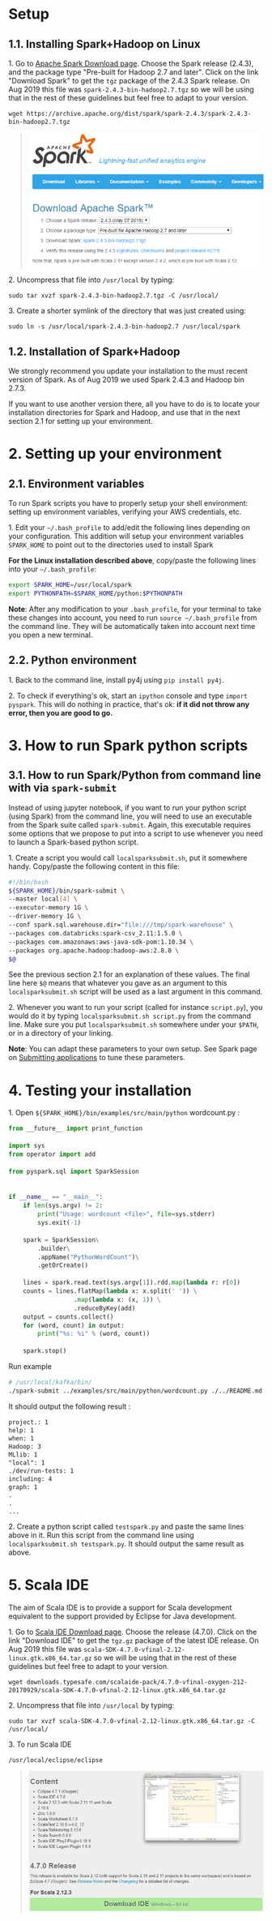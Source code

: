 # Setup

## 1.1. Installing Spark+Hadoop on Linux

1\. Go to [Apache Spark Download page](http://spark.apache.org/downloads.html). Choose the Spark release (2.4.3), and the package type "Pre-built for Hadoop 2.7 and later". Click on the link "Download Spark" to get the `tgz` package of the 2.4.3 Spark release. On Aug 2019 this file was `spark-2.4.3-bin-hadoop2.7.tgz` so we will be using that in the rest of these guidelines but feel free to adapt to your version.

```
wget https://archive.apache.org/dist/spark/spark-2.4.3/spark-2.4.3-bin-hadoop2.7.tgz
```

> ![spark installation website](img/spark-install-243.png)

2\. Uncompress that file into `/usr/local` by typing:

```
sudo tar xvzf spark-2.4.3-bin-hadoop2.7.tgz -C /usr/local/
```

3\. Create a shorter symlink of the directory that was just created using:

```
sudo ln -s /usr/local/spark-2.4.3-bin-hadoop2.7 /usr/local/spark
```

## 1.2. Installation of Spark+Hadoop

We strongly recommend you update your installation to the must recent version of Spark. As of Aug 2019 we used Spark 2.4.3 and Hadoop bin 2.7.3.

If you want to use another version there, all you have to do is to locate your installation directories for Spark and Hadoop, and use that in the next section 2.1 for setting up your environment.


# 2. Setting up your environment

## 2.1. Environment variables

To run Spark scripts you have to properly setup your shell environment: setting up environment variables, verifying your AWS credentials, etc.

1\. Edit your `~/.bash_profile` to add/edit the following lines depending on your configuration. This addition will setup your environment variables `SPARK_HOME` to point out to the directories used to install Spark

**For the Linux installation described above**, copy/paste the following lines into your `~/.bash_profile`:
```bash
export SPARK_HOME=/usr/local/spark
export PYTHONPATH=$SPARK_HOME/python:$PYTHONPATH
```

**Note**: After any modification to your `.bash_profile`, for your terminal to take these changes into account, you need to run `source ~/.bash_profile` from the command line. They will be automatically taken into account next time you open a new terminal.

## 2.2. Python environment

1\. Back to the command line, install py4j using `pip install py4j`.

2\. To check if everything's ok, start an `ipython` console and type `import pyspark`. This will do nothing in practice, that's ok: **if it did not throw any error, then you are good to go.**


# 3. How to run Spark python scripts

## 3.1. How to run Spark/Python from command line with via `spark-submit`

Instead of using jupyter notebook, if you want to run your python script (using Spark) from the command line, you will need to use an executable from the Spark suite called `spark-submit`. Again, this executable requires some options that we propose to put into a script to use whenever you need to launch a Spark-based python script.


1\. Create a script you would call `localsparksubmit.sh`, put it somewhere handy. Copy/paste the following content in this file:

```bash
#!/bin/bash
${SPARK_HOME}/bin/spark-submit \
--master local[4] \
--executor-memory 1G \
--driver-memory 1G \
--conf spark.sql.warehouse.dir="file:///tmp/spark-warehouse" \
--packages com.databricks:spark-csv_2.11:1.5.0 \
--packages com.amazonaws:aws-java-sdk-pom:1.10.34 \
--packages org.apache.hadoop:hadoop-aws:2.8.0 \
$@
```

See the previous section 2.1 for an explanation of these values. The final line here `$@` means that whatever you gave as an argument to this `localsparksubmit.sh` script will be used as a last argument in this command.

2\. Whenever you want to run your script (called for instance `script.py`), you would do it by typing `localsparksubmit.sh script.py` from the command line. Make sure you put `localsparksubmit.sh` somewhere under your `$PATH`, or in a directory of your linking.

**Note**: You can adapt these parameters to your own setup. See Spark page on [Submitting applications](http://spark.apache.org/docs/latest/submitting-applications.html) to tune these parameters.

# 4. Testing your installation

1\. Open `${SPARK_HOME}/bin/examples/src/main/python` wordcount.py :

```python
from __future__ import print_function

import sys
from operator import add

from pyspark.sql import SparkSession


if __name__ == "__main__":
    if len(sys.argv) != 2:
        print("Usage: wordcount <file>", file=sys.stderr)
        sys.exit(-1)

    spark = SparkSession\
        .builder\
        .appName("PythonWordCount")\
        .getOrCreate()

    lines = spark.read.text(sys.argv[1]).rdd.map(lambda r: r[0])
    counts = lines.flatMap(lambda x: x.split(' ')) \
                  .map(lambda x: (x, 1)) \
                  .reduceByKey(add)
    output = counts.collect()
    for (word, count) in output:
        print("%s: %i" % (word, count))

    spark.stop()
```

Run example
```bash
# /usr/local/kafka/bin/
./spark-submit ../examples/src/main/python/wordcount.py ./../README.md
```

It should output the following result :

```
project.: 1
help: 1
when: 1
Hadoop: 3
MLlib: 1
"local": 1
./dev/run-tests: 1
including: 4
graph: 1
.
.
...
```

2\. Create a python script called `testspark.py` and paste the same lines above in it. Run this script from the command line using `localsparksubmit.sh testspark.py`. It should output the same result as above.

# 5. Scala IDE
The aim of Scala IDE is to provide a support for Scala development equivalent to the support provided by Eclipse for Java development.

1\. Go to [Scala IDE Download page](http://http://scala-ide.org/download/sdk.html). Choose the release (4.7.0). Click on the link "Download IDE" to get the `tgz.gz` package of the latest IDE release. On Aug 2019 this file was `scala-SDK-4.7.0-vfinal-2.12-linux.gtk.x86_64.tar.gz` so we will be using that in the rest of these guidelines but feel free to adapt to your version.

```
wget downloads.typesafe.com/scalaide-pack/4.7.0-vfinal-oxygen-212-20170929/scala-SDK-4.7.0-vfinal-2.12-linux.gtk.x86_64.tar.gz
```

2\. Uncompress that file into `/usr/local` by typing:

```
sudo tar xvzf scala-SDK-4.7.0-vfinal-2.12-linux.gtk.x86_64.tar.gz -C /usr/local/
```

3\. To run Scala IDE

```
/usr/local/eclipse/eclipse
```

> ![scala ide installation website](img/scala-ide.png)

